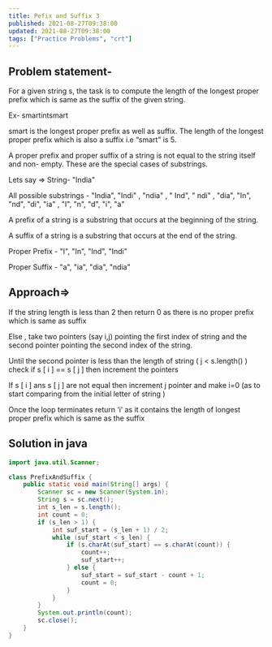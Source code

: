 ```yaml
---
title: Pefix and Suffix 3
published: 2021-08-27T09:38:00
updated: 2021-08-27T09:38:00
tags: ["Practice Problems", "crt"]
---
```


## Problem statement-

For a given string s, the task is to compute the length of the
longest proper prefix which is same as the suffix of the given
string.

Ex- smartintsmart

smart is the longest proper prefix as well as suffix.
The length of the longest proper prefix which is also a suffix
i.e “smart” is 5.

A proper prefix and proper suffix of a string is not equal to
the string itself and non- empty.
These are the special cases of substrings.

Lets say ⇒ String- "India"

All possible substrings - "India", "Indi" , "ndia" , " Ind", "
ndi" , "dia", "In", "nd", "di", "ia" , "I", "n", "d", "i",
"a"

A prefix of a string is a substring that occurs at the
beginning of the string.

A suffix of a string is a substring that occurs at the end of
the string.

Proper Prefix - "I", "In", "Ind", "Indi"

Proper Suffix - "a", "ia", "dia", "ndia"

## Approach⇒

If the string length is less than 2 then return 0 as there is
no proper prefix which is same as suffix

Else , take two pointers (say i,j) pointing the first index of
string and the second pointer pointing the second index of the
string.

Until the second pointer is less than the length of string ( j
< s.length() ) check if s [ i ] == s [ j ] then increment the
pointers

If s [ i ] ans s [ j ] are not equal then increment j pointer
and make i=0 (as to start comparing from the initial letter
of string )

Once the loop terminates return ‘i’ as it contains the length
of longest proper prefix which is same as the suffix

## Solution in java

```java
import java.util.Scanner;

class PrefixAndSuffix {
    public static void main(String[] args) {
        Scanner sc = new Scanner(System.in);
        String s = sc.next();
        int s_len = s.length();
        int count = 0;
        if (s_len > 1) {
            int suf_start = (s_len + 1) / 2;
            while (suf_start < s_len) {
                if (s.charAt(suf_start) == s.charAt(count)) {
                    count++;
                    suf_start++;
                } else {
                    suf_start = suf_start - count + 1;
                    count = 0;
                }
            }
        }
        System.out.println(count);
        sc.close();
    }
}
```
